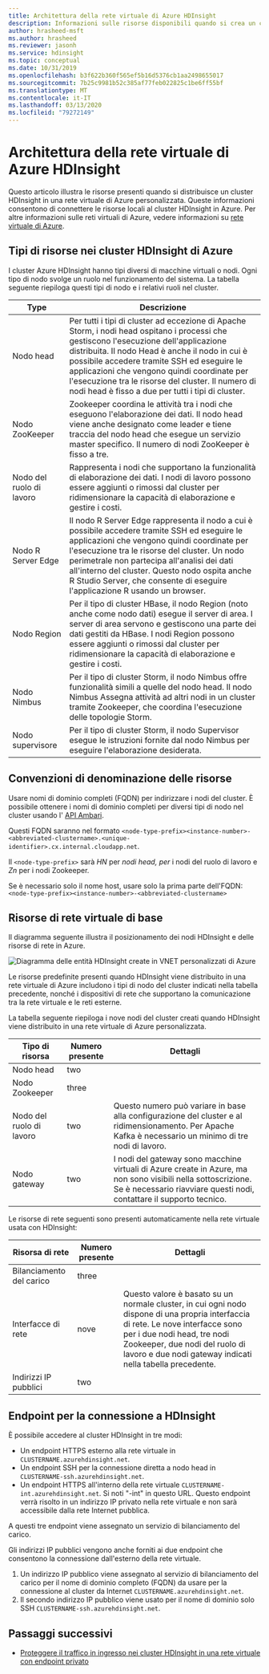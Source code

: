 ```yaml
---
title: Architettura della rete virtuale di Azure HDInsight
description: Informazioni sulle risorse disponibili quando si crea un cluster HDInsight in una rete virtuale di Azure.
author: hrasheed-msft
ms.author: hrasheed
ms.reviewer: jasonh
ms.service: hdinsight
ms.topic: conceptual
ms.date: 10/31/2019
ms.openlocfilehash: b3f622b360f565ef5b16d5376cb1aa2498655017
ms.sourcegitcommit: 7b25c9981b52c385af77feb022825c1be6ff55bf
ms.translationtype: MT
ms.contentlocale: it-IT
ms.lasthandoff: 03/13/2020
ms.locfileid: "79272149"
---
```

# <a name="azure-hdinsight-virtual-network-architecture"></a>Architettura della rete virtuale di Azure HDInsight

Questo articolo illustra le risorse presenti quando si distribuisce un cluster HDInsight in una rete virtuale di Azure personalizzata. Queste informazioni consentono di connettere le risorse locali al cluster HDInsight in Azure. Per altre informazioni sulle reti virtuali di Azure, vedere informazioni su [rete virtuale di Azure](../virtual-network/virtual-networks-overview.md).

## <a name="resource-types-in-azure-hdinsight-clusters"></a>Tipi di risorse nei cluster HDInsight di Azure

I cluster Azure HDInsight hanno tipi diversi di macchine virtuali o nodi. Ogni tipo di nodo svolge un ruolo nel funzionamento del sistema. La tabella seguente riepiloga questi tipi di nodo e i relativi ruoli nel cluster.

| Type | Descrizione |
| --- | --- |
| Nodo head |  Per tutti i tipi di cluster ad eccezione di Apache Storm, i nodi head ospitano i processi che gestiscono l'esecuzione dell'applicazione distribuita. Il nodo Head è anche il nodo in cui è possibile accedere tramite SSH ed eseguire le applicazioni che vengono quindi coordinate per l'esecuzione tra le risorse del cluster. Il numero di nodi head è fisso a due per tutti i tipi di cluster. |
| Nodo ZooKeeper | Zookeeper coordina le attività tra i nodi che eseguono l'elaborazione dei dati. Il nodo head viene anche designato come leader e tiene traccia del nodo head che esegue un servizio master specifico. Il numero di nodi ZooKeeper è fisso a tre. |
| Nodo del ruolo di lavoro | Rappresenta i nodi che supportano la funzionalità di elaborazione dei dati. I nodi di lavoro possono essere aggiunti o rimossi dal cluster per ridimensionare la capacità di elaborazione e gestire i costi. |
| Nodo R Server Edge | Il nodo R Server Edge rappresenta il nodo a cui è possibile accedere tramite SSH ed eseguire le applicazioni che vengono quindi coordinate per l'esecuzione tra le risorse del cluster. Un nodo perimetrale non partecipa all'analisi dei dati all'interno del cluster. Questo nodo ospita anche R Studio Server, che consente di eseguire l'applicazione R usando un browser. |
| Nodo Region | Per il tipo di cluster HBase, il nodo Region (noto anche come nodo dati) esegue il server di area. I server di area servono e gestiscono una parte dei dati gestiti da HBase. I nodi Region possono essere aggiunti o rimossi dal cluster per ridimensionare la capacità di elaborazione e gestire i costi.|
| Nodo Nimbus | Per il tipo di cluster Storm, il nodo Nimbus offre funzionalità simili a quelle del nodo head. Il nodo Nimbus Assegna attività ad altri nodi in un cluster tramite Zookeeper, che coordina l'esecuzione delle topologie Storm. |
| Nodo supervisore | Per il tipo di cluster Storm, il nodo Supervisor esegue le istruzioni fornite dal nodo Nimbus per eseguire l'elaborazione desiderata. |

## <a name="resource-naming-conventions"></a>Convenzioni di denominazione delle risorse

Usare nomi di dominio completi (FQDN) per indirizzare i nodi del cluster. È possibile ottenere i nomi di dominio completi per diversi tipi di nodo nel cluster usando l' [API Ambari](hdinsight-hadoop-manage-ambari-rest-api.md). 

Questi FQDN saranno nel formato `<node-type-prefix><instance-number>-<abbreviated-clustername>.<unique-identifier>.cx.internal.cloudapp.net`.

Il `<node-type-prefix>` sarà *HN* per *nodi head, per* i nodi del ruolo di lavoro e *Zn* per i nodi Zookeeper.

Se è necessario solo il nome host, usare solo la prima parte dell'FQDN: `<node-type-prefix><instance-number>-<abbreviated-clustername>`

## <a name="basic-virtual-network-resources"></a>Risorse di rete virtuale di base

Il diagramma seguente illustra il posizionamento dei nodi HDInsight e delle risorse di rete in Azure.

![Diagramma delle entità HDInsight create in VNET personalizzati di Azure](./media/hdinsight-virtual-network-architecture/hdinsight-vnet-diagram.png)

Le risorse predefinite presenti quando HDInsight viene distribuito in una rete virtuale di Azure includono i tipi di nodo del cluster indicati nella tabella precedente, nonché i dispositivi di rete che supportano la comunicazione tra la rete virtuale e le reti esterne.

La tabella seguente riepiloga i nove nodi del cluster creati quando HDInsight viene distribuito in una rete virtuale di Azure personalizzata.

| Tipo di risorsa | Numero presente | Dettagli |
| --- | --- | --- |
|Nodo head | two |    |
|Nodo Zookeeper | three | |
|Nodo del ruolo di lavoro | two | Questo numero può variare in base alla configurazione del cluster e al ridimensionamento. Per Apache Kafka è necessario un minimo di tre nodi di lavoro.  |
|Nodo gateway | two | I nodi del gateway sono macchine virtuali di Azure create in Azure, ma non sono visibili nella sottoscrizione. Se è necessario riavviare questi nodi, contattare il supporto tecnico. |

Le risorse di rete seguenti sono presenti automaticamente nella rete virtuale usata con HDInsight:

| Risorsa di rete | Numero presente | Dettagli |
| --- | --- | --- |
|Bilanciamento del carico | three | |
|Interfacce di rete | nove | Questo valore è basato su un normale cluster, in cui ogni nodo dispone di una propria interfaccia di rete. Le nove interfacce sono per i due nodi head, tre nodi Zookeeper, due nodi del ruolo di lavoro e due nodi gateway indicati nella tabella precedente. |
|Indirizzi IP pubblici | two |    |

## <a name="endpoints-for-connecting-to-hdinsight"></a>Endpoint per la connessione a HDInsight

È possibile accedere al cluster HDInsight in tre modi:

- Un endpoint HTTPS esterno alla rete virtuale in `CLUSTERNAME.azurehdinsight.net`.
- Un endpoint SSH per la connessione diretta a nodo head in `CLUSTERNAME-ssh.azurehdinsight.net`.
- Un endpoint HTTPS all'interno della rete virtuale `CLUSTERNAME-int.azurehdinsight.net`. Si noti "-int" in questo URL. Questo endpoint verrà risolto in un indirizzo IP privato nella rete virtuale e non sarà accessibile dalla rete Internet pubblica.

A questi tre endpoint viene assegnato un servizio di bilanciamento del carico.

Gli indirizzi IP pubblici vengono anche forniti ai due endpoint che consentono la connessione dall'esterno della rete virtuale.

1. Un indirizzo IP pubblico viene assegnato al servizio di bilanciamento del carico per il nome di dominio completo (FQDN) da usare per la connessione al cluster da Internet `CLUSTERNAME.azurehdinsight.net`.
1. Il secondo indirizzo IP pubblico viene usato per il nome di dominio solo SSH `CLUSTERNAME-ssh.azurehdinsight.net`.

## <a name="next-steps"></a>Passaggi successivi

- [Proteggere il traffico in ingresso nei cluster HDInsight in una rete virtuale con endpoint privato](https://azure.microsoft.com/blog/secure-incoming-traffic-to-hdinsight-clusters-in-a-vnet-with-private-endpoint/)
